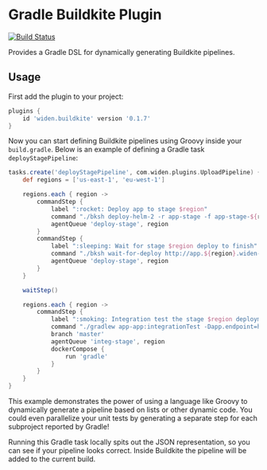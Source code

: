 # Gradle Buildkite Plugin

[![Build Status](https://badge.buildkite.com/9a1d9c36585e925d7b531e3f456a33de3bddda2a6db9ffee91.svg)](https://buildkite.com/widen/gradle-buildkite-plugin)

Provides a Gradle DSL for dynamically generating Buildkite pipelines.

## Usage

First add the plugin to your project:

```groovy
plugins {
    id 'widen.buildkite' version '0.1.7'
}
```

Now you can start defining Buildkite pipelines using Groovy inside your `build.gradle`. Below is an example of defining a Gradle task `deployStagePipeline`:

```groovy
tasks.create('deployStagePipeline', com.widen.plugins.UploadPipeline) {
    def regions = ['us-east-1', 'eu-west-1']

    regions.each { region ->
        commandStep {
            label ":rocket: Deploy app to stage $region"
            command "./bksh deploy-helm-2 -r app-stage -f app-stage-${region}.yaml -g \${DOCKER_TAG} -k k8s2-stage-$region -v 4.2.3"
            agentQueue 'deploy-stage', region
        }
        commandStep {
            label ":sleeping: Wait for stage $region deploy to finish"
            command "./bksh wait-for-deploy http://app.${region}.widen-stage.com/health"
            agentQueue 'deploy-stage', region
        }
    }

    waitStep()

    regions.each { region ->
        commandStep {
            label ":smoking: Integration test the stage $region deployment"
            command "./gradlew app-app:integrationTest -Dapp.endpoint=http://app.${region}.widen-stage.com --continue \${GRADLE_SWITCHES}"
            branch 'master'
            agentQueue 'integ-stage', region
            dockerCompose {
                run 'gradle'
            }
        }
    }
}
```

This example demonstrates the power of using a language like Groovy to dynamically generate a pipeline based on lists or other dynamic code. You could even parallelize your unit tests by generating a separate step for each subproject reported by Gradle!

Running this Gradle task locally spits out the JSON representation, so you can see if your pipeline looks correct. Inside Buildkite the pipeline will be added to the current build.
